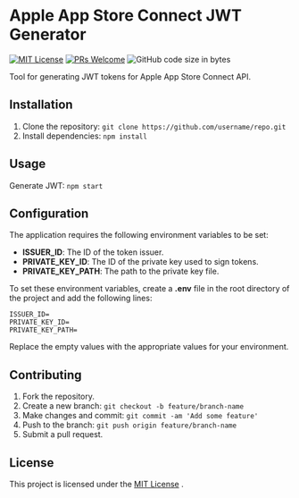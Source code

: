 # Apple App Store Connect JWT Generator

<p align="center">

[![MIT License](https://img.shields.io/badge/License-MIT-green.svg)](https://choosealicense.com/licenses/mit/) <a href='http://makeapullrequest.com'><img alt='PRs Welcome' src='https://img.shields.io/badge/PRs-welcome-brightgreen.svg?style=shields'/></a> ![GitHub code size in bytes](https://img.shields.io/github/languages/code-size/iammattburns/apple-appstore-connect-jwt-generator)

</p>
Tool for generating JWT tokens for Apple App Store Connect API.

## Installation

1. Clone the repository: `git clone https://github.com/username/repo.git`
2. Install dependencies: `npm install`

## Usage

Generate JWT: `npm start`

## Configuration

The application requires the following environment variables to be set:

- **ISSUER_ID**: The ID of the token issuer.
- **PRIVATE_KEY_ID**: The ID of the private key used to sign tokens.
- **PRIVATE_KEY_PATH**: The path to the private key file.

To set these environment variables, create a **.env** file in the root directory of the project and add the following lines:

```
ISSUER_ID=
PRIVATE_KEY_ID=
PRIVATE_KEY_PATH=
```

Replace the empty values with the appropriate values for your environment.

## Contributing

1. Fork the repository.
2. Create a new branch: `git checkout -b feature/branch-name`
3. Make changes and commit: `git commit -am 'Add some feature'`
4. Push to the branch: `git push origin feature/branch-name`
5. Submit a pull request.

## License

This project is licensed under the [MIT License](https://choosealicense.com/licenses/mit/) .
